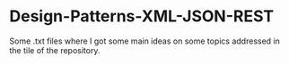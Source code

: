 # Design-Patterns-XML-JSON-REST
Some .txt files where I got some main ideas on some topics addressed in the tile of the repository.
